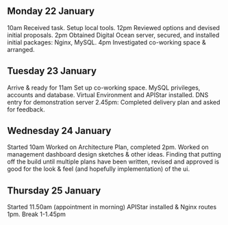 Monday 22 January
-----------------

10am Received task. Setup local tools.
12pm Reviewed options and devised initial proposals.
2pm Obtained Digital Ocean server, secured, and installed initial packages: Nginx, MySQL.
4pm Investigated co-working space & arranged.

Tuesday 23 January
------------------

Arrive & ready for 11am
Set up co-working space. 
MySQL privileges, accounts and database.
Virtual Environment and APIStar installed.
DNS entry for demonstration server
2.45pm: Completed delivery plan and asked for feedback.

Wednesday 24 January
--------------------

Started 10am
Worked on Architecture Plan, completed 2pm.
Worked on management dashboard design sketches & other ideas.
Finding that putting off the build until multiple plans have been written, revised and approved is good for the look & feel (and hopefully implementation) of the ui.

Thursday 25 January
-------------------

Started 11.50am (appointment in morning)
APIStar installed & Nginx routes 1pm.
Break 1-1.45pm
